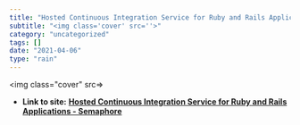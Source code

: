 ```yaml
---
title: "Hosted Continuous Integration Service for Ruby and Rails Applications - Semaphore"
subtitle: "<img class='cover' src=''>"
category: "uncategorized"
tags: []
date: "2021-04-06"
type: "rain"
---
```

<img class="cover" src=>


* **Link to site:** **[Hosted Continuous Integration Service for Ruby and Rails Applications - Semaphore](https://semaphoreapp.com)**